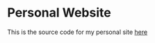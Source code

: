 # Personal Website

This is the source code for my personal site [here](https://www.robbiehaynes.com)
